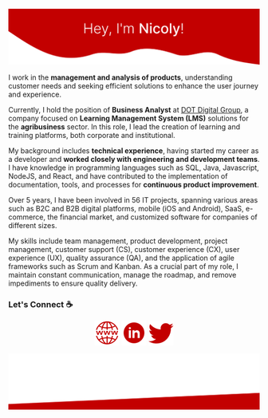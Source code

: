 ![alt text](./images/top.png)

I work in the **management and analysis of products**, understanding customer needs and seeking efficient solutions to enhance the user journey and experience.

Currently, I hold the position of **Business Analyst** at [DOT Digital Group]([url](https://dotgroup.com.br/)), a company focused on **Learning Management System (LMS)** solutions for the **agribusiness** sector. In this role, I lead the creation of learning and training platforms, both corporate and institutional.

My background includes **technical experience**, having started my career as a developer and **worked closely with engineering and development teams**. I have knowledge in programming languages such as SQL, Java, Javascript, NodeJS, and React, and have contributed to the implementation of documentation, tools, and processes for **continuous product improvement**.

Over 5 years, I have been involved in 56 IT projects, spanning various areas such as B2C and B2B digital platforms, mobile (iOS and Android), SaaS, e-commerce, the financial market, and customized software for companies of different sizes.

My skills include team management, product development, project management, customer support (CS), customer experience (CX), user experience (UX), quality assurance (QA), and the application of agile frameworks such as Scrum and Kanban. As a crucial part of my role, I maintain constant communication, manage the roadmap, and remove impediments to ensure quality delivery.

### Let's Connect :coffee:

<p align="center">
	<a href="https://nicolycypriano.com"><img src="./images/website.png" alt="Blog"/></a>
	<a href="https://www.linkedin.com/in/nicolycypriano/"><img src="./images/linkedin.png" alt="LinkedIn"/></a>
	<a href="https://twitter.com/nicolycypriano"><img src="./images/twitter.png" alt="Twitter"/></a>
</p>

![alt text](./images/bottom.svg)

